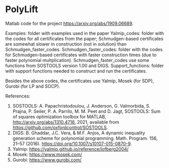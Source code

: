 # PolyLift
Matlab code for the project https://arxiv.org/abs/1909.06689. 

Examples: folder with examples used in the paper
Yalmip_codes: folder with the codes for all certificates from the paper;  Schmudgen-based certificates are somewhat slower in construction (not in solution) than Schmudgen_faster_codes.
Schmudgen_faster_codes: folder with the codes for Schmudgen-based certificates with faster construction times (due to faster polynomial multplication). Schmudgen_faster_codes use some functions from SOSTOOLS version 1.00 and DIGS.
Support_functions: folder with support functions needed to construct and run the certificates. 

Besides the above codes, the certificates use Yalmip, Mosek (for SDP), Gurobi (for LP and SOCP).  

References:
1.  SOSTOOLS: A. Papachristodoulou, J. Anderson, G. Valmorbida, S. Prajna, P. Seiler, P. A. Parrilo, M. M. Peet and D. Jagt, SOSTOOLS: Sum of squares optimization toolbox for MATLAB, http://arxiv.org/abs/1310.4716, 2021, available from https://github.com/oxfordcontrol/SOSTOOLS.
2. DIGS: B. Ghaddar, J.C. Vera, & M.F. Anjos, A dynamic inequality generation scheme for polynomial programming. Math. Program. 156, 21–57 (2016). https://doi.org/10.1007/s10107-015-0870-9.
3.  Yalmip: https://yalmip.github.io/reference/lofberg2004/
4.  Mosek: https://www.mosek.com/
5.  Gurobi: https://www.gurobi.com/
